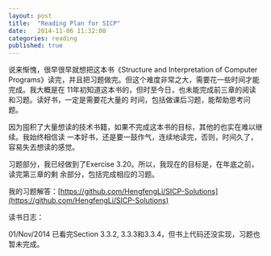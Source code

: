 ```yaml
---
layout: post
title:  "Reading Plan for SICP"
date:   2014-11-06 11:32:00
categories: reading
published: true
---
```


说来惭愧，很早很早就想把这本书《Structure and Interpretation of Computer Programs》读完，并且把习题做完。但这个难度非常之大，需要花一些时间才能完成。我大概是在
11年初知道这本书的，但时至今日，也未能完成前三章的阅读和习题。读好书，一定是需要花大量的
时间，包括做课后习题，能帮助思考问题。

因为囤积了大量想读的技术书籍，如果不完成这本书的目标，其他的也实在难以继续。我始终相信读
一本好书，还是要一鼓作气，连续地读完，否则，时间久了，容易失去想读的感觉。

习题部分，我已经做到了Exercise 3.20。所以，我现在的目标是，在年底之前，读完第三章的剩
余部分，包括完成相应的习题。

我的习题解答：[https://github.com/HengfengLi/SICP-Solutions](https://github.com/HengfengLi/SICP-Solutions)

读书日志：

01/Nov/2014
已看完Section 3.3.2, 3.3.3和3.3.4，但书上代码还没实现，习题也暂未完成。


